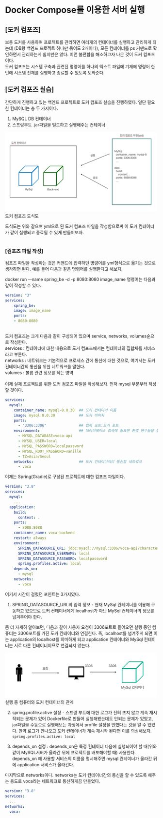 # Docker Compose를 이용한 서버 실행
## [도커 컴포즈]
보통 도커를 사용하여 프로젝트를 관리하면 여러개의 컨테이너를 실행하고 관리하게 되는데 (DB랑 백엔드 프로젝트 하나만 묶어도 2개이다), 
모든 컨테이너를 ps 커맨드로 확인하면서 관리하는게 쉽지만은 않다. 이런 불편함을 해소하고자 나온 것이 도커 컴포즈이다.  
도커 컴포즈는 시스템 구축과 관련된 명령어를 하나의 텍스트 파일에 기재해 명령어 한번에 시스템 전체를 실행하고 종료할 수 있도록 도와준다.


## [도커 컴포즈 실습]
간단하게 진행하고 있는 백엔드 프로젝트로 도커 컴포즈 실습을 진행하였다. 일단 필요한 컨테이너는 총 두 가지이다.

1. MySQL DB 컨테이너
2. 스프링부트 .jar파일을 빌드하고 실행해주는 컨테이너
<p>
<img src="./images/docker_compose.png" width="500"> <br>
도커 컴포즈 도식도
</p>
도식도는 위와 같으며 yml으로 된 도커 컴포즈 파일을 작성함으로써 이 도커 컨테이너가 같이 실행되고 종료될 수 있게 만들어보자. <br><br>

### [컴포즈 파일 작성]
컴포즈 파일을 작성하는 것은 커맨드에 입력하던 명령어를 yml형식으로 옮기는 것으로 생각하면 된다. 예를 들어 다음과 같은 명령어를 실행한다고 해보자.

docker run --name spring_be -d -p 8080:8080 image_name 명령어는 다음과 같이 작성할 수 있다.

~~~yml
version: "3"
services:
    spring_be:
    image: image_name
    ports:
    - 8080:8080
~~~

<br>
도커 컴포즈는 크게 다음과 같이 구성되어 있으며 service, networks, volumes순으로 작성한다. <br>
services : 컨테이너에 대한 내용으로 도커 컴포즈에서는 컨테이너의 집합체를 서비스라고 부른다. <br>
networks : 네트워크는 기본적으로 프로세스 간에 통신에 대한 것으로, 여기서는 도커 컨테이너간의 통신을 위한 네트워크를 말한다.<br>
volumes : 볼륨 관련 정보를 적는 영역<br>

<br>
이제 실제 프로젝트를 위한 도커 컴포즈 파일을 작성해보자. 먼저 mysql 부분부터 작성할 것이다.

~~~yml
services:
  mysql:
    container_name: mysql-8.0.30  ## 도커 컨테이너 이름
    image: mysql:8.0.30           ## 도커 이미지
    ports:
      - "3306:3306"               ## 입력 포트:도커 포트
    environment:                  ## 데이터베이스 접속에 필요한 환경 변수들을 설정한다.
      - MYSQL_DATABASE=voca-api   
      - MYSQL_USER=local
      - MYSQL_PASSWORD=localpassword
      - MYSQL_ROOT_PASSWORD=vanille
      - TZ=Asia/Seoul
    networks:                     ## 도커 컨테이너끼리 통신할 네트워크
      - voca
~~~

이제는 Spring(Gradle)로 구성된 프로젝트에 대한 컴포즈 파일이다.
~~~yml
version: "3.8"
services:
  mysql:
    ...
  application:
    build:
      context: .
    ports:
      - 8088:8088
    container_name: voca-backend
    restart: always
    environment:
      SPRING_DATASOURCE_URL: jdbc:mysql://mysql:3306/voca-api?characterEncoding=UTF-8&serverTimezone=Asia/Seoul
      SPRING_DATASOURCE_USERNAME: local
      SPRING_DATASOURCE_PASSWORD: localpassword
      spring.profiles.active: local
    depends_on:
      - mysql
    networks:
      - voca
~~~

여기서 시간이 걸렸던 포인트는 3가지였다.

1. SPRING_DATASOURCE_URL의 입력 정보 - 현재 MySql 컨테이너를 이용해 구동하고 있으므로 도커 컨테이너에게 localhost가 아닌 MySql 컨테이너의 정보를 넘겨주어야 한다.

좀 더 자세히 알아보면, 다음과 같이 사용자 요청이 3306포트로 들어오면 실행 중인 컴퓨터는 3306포트를 가진 도커 컨테이너와 연결한다. 즉, localhost를 넘겨주게 되면 이는 application의 localhost를 의미하게 되고 application 컨테이너와 MySql 컨테이너는 서로 다른 컨테이너이므로 연결되지 않는다.

<p>
<img src="./images/computer_docker.png" width="500" /> <br>
실행 중 컴퓨터와 도커 컨테이너의 관계
</p>

2. spring.profile.active 설정 - 스프링 부트에 대한 로그가 전혀 뜨지 않고 계속 재시작되는 문제가 있어 Dockerfile로 만들어 실행해봤는데도 안되는 문제가 있었고, jar파일을 수동으로 실행해보는 과정에서 profile 설정을 안했다는 것을 알 수 있었다. 만약 로그가 안나오고 도커 컨테이너가 계속 재시작 된다면 이를 의심해보자. <br>
 `spring.profiles.active: local`


3. depends_on 설정 : depends_on은 특정 컨테이너 다음에 실행되어야 할 때(위와 같이 MySQL서버가 올라간 뒤에 프로젝트를 배포해야할 때) 사용한다. depends_on 에 사용할 서비스의 이름을 명시해주면 mysql 컨테이너가 올라간 뒤에 application 서비스가 올라간다.



마지막으로 networks이다. networks는 도커 컨테이너간의 통신을 할 수 있도록 해주는 용도로 voca라는 네트워크로 통신하게끔 만들었다.
~~~yml
version: "3.8"
services:
  ...
networks:
  voca:
~~~